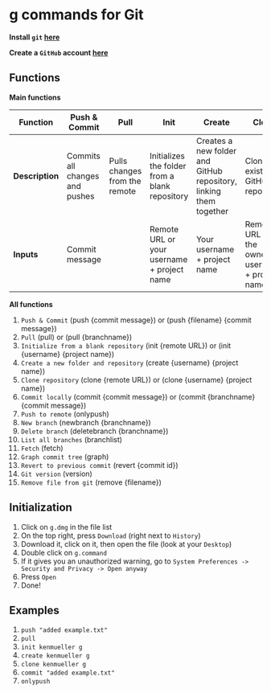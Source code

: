 # g commands for Git

**Install `git` [here](https://git-scm.com/downloads)**

**Create a `GitHub` account [here](https://github.com/join?source=header-home)**

## Functions

**Main functions**

| Function | Push & Commit | Pull | Init | Create | Clone | Commit | Push |
|---|---|---|---|---|---|---|---|
| **Description** | Commits all changes and pushes | Pulls changes from the remote | Initializes the folder from a blank repository | Creates a new folder and GitHub repository, linking them together | Clones an existing GitHub repository | Commits all your changes locally | Pushes your commited changes to the remote |
| **Inputs** | Commit message | | Remote URL or your username + project name | Your username + project name | Remote URL or the owner's username + project name | Commit message | |

**All functions**

1. `Push & Commit` (push {commit message}) or (push {filename} {commit message})
2. `Pull` (pull) or (pull {branchname})
3. `Initialize from a blank repository` (init {remote URL}) or (init {username} {project name})
4. `Create a new folder and repository` (create {username} {project name})
5. `Clone repository` (clone {remote URL}) or (clone {username} {project name})
6. `Commit locally` (commit {commit message}) or (commit {branchname} {commit message})
7. `Push to remote` (onlypush)
8. `New branch` (newbranch {branchname})
9. `Delete branch` (deletebranch {branchname})
10. `List all branches` (branchlist)
11. `Fetch` (fetch)
12. `Graph commit tree` (graph)
13. `Revert to previous commit` (revert {commit id})
14. `Git version` (version)
15. `Remove file from git` (remove {filename})

## Initialization

1. Click on `g.dmg` in the file list
2. On the top right, press `Download` (right next to `History`)
3. Download it, click on it, then open the file (look at your `Desktop`)
4. Double click on `g.command`
5. If it gives you an unauthorized warning, go to `System Preferences -> Security and Privacy -> Open anyway`
6. Press `Open`
7. Done!

## Examples

1. `push "added example.txt"`
2. `pull`
3. `init kenmueller g`
4. `create kenmueller g`
5. `clone kenmueller g`
6. `commit "added example.txt"`
7. `onlypush`